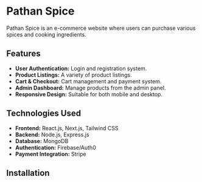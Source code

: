 # Pathan Spice

Pathan Spice is an e-commerce website where users can purchase various spices and cooking ingredients.

## Features

- **User Authentication:** Login and registration system.
- **Product Listings:** A variety of product listings.
- **Cart & Checkout:** Cart management and payment system.
- **Admin Dashboard:** Manage products from the admin panel.
- **Responsive Design:** Suitable for both mobile and desktop.

## Technologies Used

- **Frontend:** React.js, Next.js, Tailwind CSS
- **Backend:** Node.js, Express.js
- **Database:** MongoDB
- **Authentication:** Firebase/Auth0
- **Payment Integration:** Stripe

## Installation

```sh https://github.com/AshrafulPatHan/Sojon-Portfulio.git
